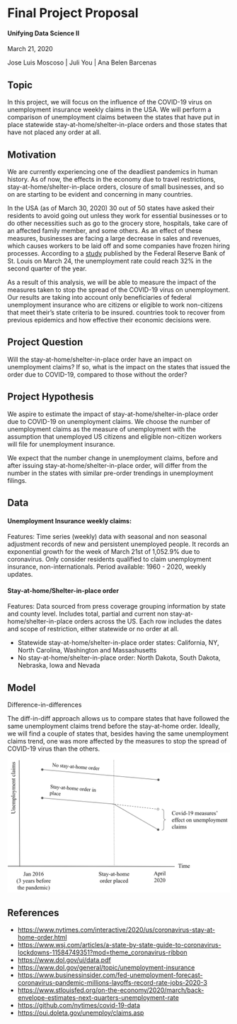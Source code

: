 # Final Project Proposal
#### Unifying Data Science II
March 21, 2020

Jose Luis Moscoso | Juli You | Ana Belen Barcenas

## Topic 
In this project, we will focus on the influence of the COVID-19 virus on unemployment insurance weekly claims in the USA. We will perform a comparison of unemployment claims between the states that have put in place statewide stay-at-home/shelter-in-place orders and those states that have not placed any order at all.

## Motivation
We are currently experiencing one of the deadliest pandemics in human history. As of now, the effects in the economy due to travel restrictions, stay-at-home/shelter-in-place orders, closure of small businesses, and so on are starting to be evident and concerning in many countries. 

In the USA (as of March 30, 2020) 30 out of 50 states have asked their residents to avoid going out unless they work for essential businesses or to do other necessities such as go to the grocery store, hospitals, take care of an affected family member, and some others. As an effect of these measures, businesses are facing a large decrease in sales and revenues, which causes workers to be laid off and some companies have frozen hiring processes. According to a [study](www.stlouisfed.org/on-the-economy/2020/march/back-envelope-estimates-next-quarters-unemployment-rate) published by the Federal Reserve Bank of St. Louis on March 24, the unemployment rate could reach 32% in the second quarter of the year. 

As a result of this analysis, we will be able to measure the impact of the measures taken to stop the spread of the COVID-19 virus on unemployment. Our results are taking into account only beneficiaries of federal unemployment insurance who are citizens or eligible to work non-citizens that meet their’s state criteria to be insured.
countries took to recover from previous epidemics and how effective their economic decisions were.

## Project Question
Will the stay-at-home/shelter-in-place order have an impact on unemployment claims? If so, what is the impact on the states that issued the order due to COVID-19, compared to those without the order?

## Project Hypothesis
We aspire to estimate the impact of stay-at-home/shelter-in-place order due to COVID-19 on unemployment claims. We choose the number of unemployment claims as the measure of unemployment with the assumption that unemployed US citizens and eligible non-citizen workers will file for unemployment insurance.

We expect that the number change in unemployment claims, before and after issuing stay-at-home/shelter-in-place order, will differ from the number in the states with similar pre-order trendings in unemployment filings.


## Data 
#### Unemployment Insurance weekly claims:
Features: Time series (weekly) data with seasonal and non seasonal adjustment records of new and persistent unemployed people. It records an exponential growth for the week of March 21st of 1,052.9% due to coronavirus. Only consider residents qualified to claim unemployment insurance, non-internationals. Period available: 1960 - 2020, weekly updates.

#### Stay-at-home/Shelter-in-place order
Features: Data sourced from press coverage grouping information by state and county level. Includes total, partial and current non stay-at-home/shelter-in-place orders across the US. Each row includes the dates and scope of restriction, either statewide or no order at all. 
* Statewide stay-at-home/shelter-in-place order states: California, NY, North Carolina, Washington and Massashusetts
* No stay-at-home/shelter-in-place order: North Dakota, South Dakota, Nebraska, Iowa and Nevada

## Model
Difference-in-differences

The diff-in-diff approach allows us to compare states that have followed the same unemployment claims trend before the stay-at-home order. Ideally, we will find a couple of states that, besides having the same unemployment claims trend, one was more affected by the measures to stop the spread of COVID-19 virus than the others.
![Test Image 1](diffindiff.png)

## References
* https://www.nytimes.com/interactive/2020/us/coronavirus-stay-at-home-order.html
* https://www.wsj.com/articles/a-state-by-state-guide-to-coronavirus-lockdowns-11584749351?mod=theme_coronavirus-ribbon
* https://www.dol.gov/ui/data.pdf
* https://www.dol.gov/general/topic/unemployment-insurance
* https://www.businessinsider.com/fed-unemployment-forecast-coronavirus-pandemic-millions-layoffs-record-rate-jobs-2020-3
* https://www.stlouisfed.org/on-the-economy/2020/march/back-envelope-estimates-next-quarters-unemployment-rate
* https://github.com/nytimes/covid-19-data
* https://oui.doleta.gov/unemploy/claims.asp


